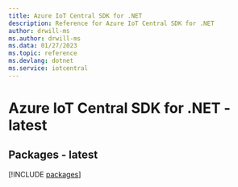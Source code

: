 ```yaml
---
title: Azure IoT Central SDK for .NET
description: Reference for Azure IoT Central SDK for .NET
author: drwill-ms
ms.author: drwill-ms
ms.data: 01/27/2023
ms.topic: reference
ms.devlang: dotnet
ms.service: iotcentral
---
```

# Azure IoT Central SDK for .NET - latest
## Packages - latest
[!INCLUDE [packages](iot-central-index.md)]